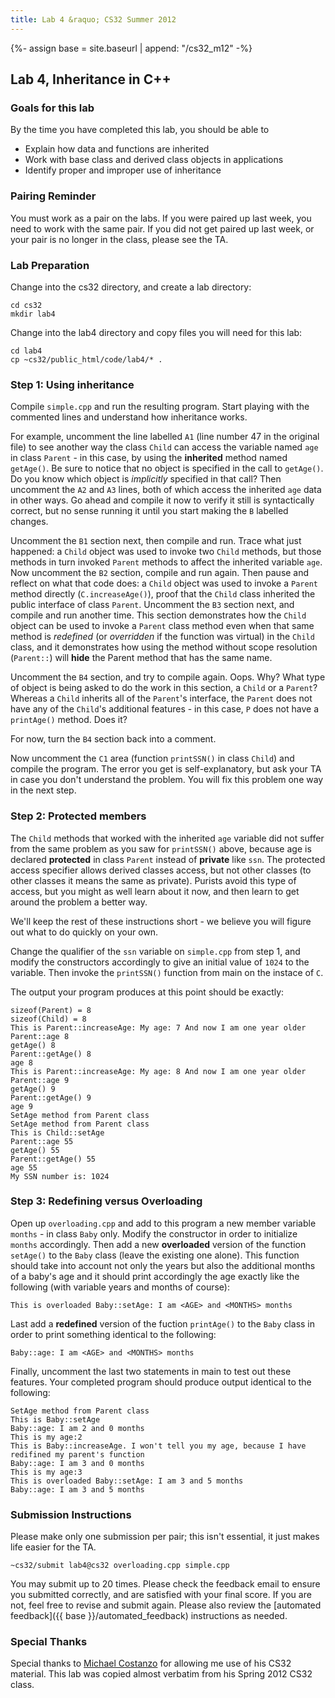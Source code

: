```yaml
---
title: Lab 4 &raquo; CS32 Summer 2012
---
```

{%- assign base = site.baseurl | append: "/cs32_m12" -%}
## Lab 4, Inheritance in C++

### Goals for this lab

By the time you have completed this lab, you should be able to

* Explain how data and functions are inherited
* Work with base class and derived class objects in applications
* Identify proper and improper use of inheritance

### Pairing Reminder

You must work as a pair on the labs. If you were paired up last week, you need
to work with the same pair. If you did not get paired up last week, or your
pair is no longer in the class, please see the TA.

### Lab Preparation

Change into the cs32 directory, and create a lab directory:

    cd cs32
    mkdir lab4

Change into the lab4 directory and copy files you will need for this lab:

    cd lab4
    cp ~cs32/public_html/code/lab4/* .


### Step 1: Using inheritance

Compile `simple.cpp` and run the resulting program. Start playing with the
commented lines and understand how inheritance works.

For example, uncomment the line labelled `A1` (line number 47 in the original
file) to see another way the class `Child` can access the variable named `age`
in class `Parent` - in this case, by using the __inherited__ method named
`getAge()`. Be sure to notice that no object is specified in the call to
`getAge()`. Do you know which object is _implicitly_ specified in that call?
Then uncomment the `A2` and `A3` lines, both of which access the inherited
`age` data in other ways. Go ahead and compile it now to verify it still is
syntactically correct, but no sense running it until you start making the `B`
labelled changes.

Uncomment the `B1` section next, then compile and run. Trace what just
happened: a `Child` object was used to invoke two `Child` methods, but those
methods in turn invoked `Parent` methods to affect the inherited variable
`age`. Now uncomment the `B2` section, compile and run again. Then pause and
reflect on what that code does: a `Child` object was used to invoke a `Parent`
method directly (`C.increaseAge()`), proof that the `Child` class inherited the
public interface of class `Parent`. Uncomment the `B3` section next, and
compile and run another time. This section demonstrates how the `Child` object
can be used to invoke a `Parent` class method even when that same method is
_redefined_ (or _overridden_ if the function was virtual) in the `Child` class,
and it demonstrates how using the method without scope resolution (`Parent::`)
will __hide__ the Parent method that has the same name.

Uncomment the `B4` section, and try to compile again. Oops. Why? What type of
object is being asked to do the work in this section, a `Child` or a `Parent`?
Whereas a `Child` inherits all of the `Parent`'s interface, the `Parent` does
not have any of the `Child`'s additional features - in this case, `P` does not
have a `printAge()` method. Does it?

For now, turn the `B4` section back into a comment.

Now uncomment the `C1` area (function `printSSN()` in class `Child`) and
compile the program. The error you get is self-explanatory, but ask your TA in
case you don't understand the problem. You will fix this problem one way in the
next step.


### Step 2: Protected members

The `Child` methods that worked with the inherited `age` variable did not
suffer from the same problem as you saw for `printSSN()` above, because age is
declared __protected__ in class `Parent` instead of __private__ like `ssn`. The
protected access specifier allows derived classes access, but not other classes
(to other classes it means the same as private). Purists avoid this type of
access, but you might as well learn about it now, and then learn to get around
the problem a better way.

We'll keep the rest of these instructions short - we believe you will figure
out what to do quickly on your own.

Change the qualifier of the `ssn` variable on `simple.cpp` from step 1, and
modify the constructors accordingly to give an initial value of `1024` to the
variable. Then invoke the `printSSN()` function from main on the instace of
`C`.

The output your program produces at this point should be exactly:

    sizeof(Parent) = 8
    sizeof(Child) = 8
    This is Parent::increaseAge: My age: 7 And now I am one year older
    Parent::age 8
    getAge() 8
    Parent::getAge() 8
    age 8
    This is Parent::increaseAge: My age: 8 And now I am one year older
    Parent::age 9
    getAge() 9
    Parent::getAge() 9
    age 9
    SetAge method from Parent class
    SetAge method from Parent class
    This is Child::setAge
    Parent::age 55
    getAge() 55
    Parent::getAge() 55
    age 55
    My SSN number is: 1024


### Step 3: Redefining versus Overloading

Open up `overloading.cpp` and add to this program a new member variable
`months` - in class `Baby` only.  Modify the constructor in order to initialize
`months` accordingly.  Then add a new __overloaded__ version of the function
`setAge()` to the `Baby` class (leave the existing one alone). This function
should take into account not only the years but also the additional months of a
baby's age and it should print accordingly the age exactly like the following
(with variable years and months of course):

    This is overloaded Baby::setAge: I am <AGE> and <MONTHS> months

Last add a __redefined__ version of the fuction `printAge()` to the `Baby`
class in order to print something identical to the following:

    Baby::age: I am <AGE> and <MONTHS> months

Finally, uncomment the last two statements in main to test out these
features. Your completed program should produce output identical to the
following:

    SetAge method from Parent class
    This is Baby::setAge
    Baby::age: I am 2 and 0 months
    This is my age:2
    This is Baby::increaseAge. I won't tell you my age, because I have redifined my parent's function
    Baby::age: I am 3 and 0 months
    This is my age:3
    This is overloaded Baby::setAge: I am 3 and 5 months
    Baby::age: I am 3 and 5 months


### Submission Instructions

Please make only one submission per pair; this isn't essential, it just makes
life easier for the TA.

    ~cs32/submit lab4@cs32 overloading.cpp simple.cpp

You may submit up to 20 times. Please check the feedback email to ensure you
submitted correctly, and are satisfied with your final score. If you are not,
feel free to revise and submit again. Please also review the
[automated feedback]({{ base }}/automated_feedback) instructions as needed.


### Special Thanks

Special thanks to [Michael Costanzo](https://sites.cs.ucsb.edu/~mikec/) for
allowing me use of his CS32 material. This lab was copied almost verbatim from
his Spring 2012 CS32 class.
